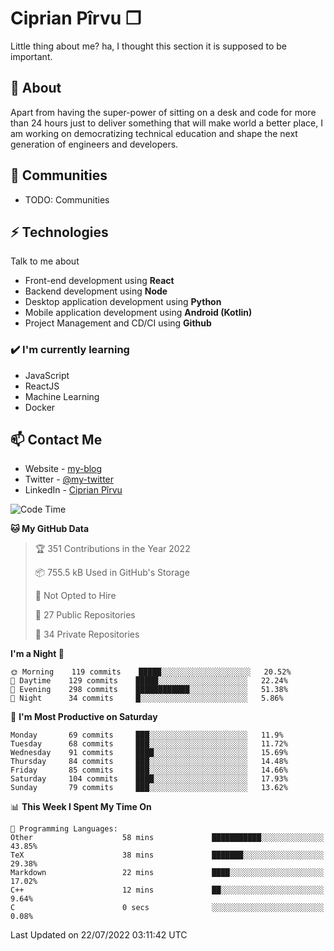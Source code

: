 # Ciprian Pîrvu ❐

Little thing about me? ha, I thought this section it is supposed to be important.

## 🧐 About

Apart from having the super-power of sitting on a desk and code for more than 24 hours just to deliver something that will make world a better place, I am working on democratizing technical education and shape the next generation of engineers and developers.

## 👯 Communities

-   TODO: Communities

## ⚡ Technologies

Talk to me about

-   Front-end development using **React**
-   Backend development using **Node**
-   Desktop application development using **Python**
-   Mobile application development using **Android (Kotlin)**
-   Project Management and CD/CI using **Github**

### ✔️ I'm currently learning

-   JavaScript
-   ReactJS
-   Machine Learning
-   Docker

## 📫 Contact Me

-   Website - [my-blog]()
-   Twitter - [@my-twitter]()
-   LinkedIn - [Ciprian Pîrvu](https://www.linkedin.com/in/p%C3%AErvu-ciprian-cristian-4415991b1/)

<!--START_SECTION:waka-->
![Code Time](http://img.shields.io/badge/Code%20Time-1%2C277%20hrs%2015%20mins-blue)

**🐱 My GitHub Data** 

> 🏆 351 Contributions in the Year 2022
 > 
> 📦 755.5 kB Used in GitHub's Storage 
 > 
> 🚫 Not Opted to Hire
 > 
> 📜 27 Public Repositories 
 > 
> 🔑 34 Private Repositories  
 > 
**I'm a Night 🦉** 

```text
🌞 Morning    119 commits    █████░░░░░░░░░░░░░░░░░░░░   20.52% 
🌆 Daytime    129 commits    █████░░░░░░░░░░░░░░░░░░░░   22.24% 
🌃 Evening    298 commits    ████████████░░░░░░░░░░░░░   51.38% 
🌙 Night      34 commits     █░░░░░░░░░░░░░░░░░░░░░░░░   5.86%

```
📅 **I'm Most Productive on Saturday** 

```text
Monday       69 commits     ███░░░░░░░░░░░░░░░░░░░░░░   11.9% 
Tuesday      68 commits     ███░░░░░░░░░░░░░░░░░░░░░░   11.72% 
Wednesday    91 commits     ████░░░░░░░░░░░░░░░░░░░░░   15.69% 
Thursday     84 commits     ███░░░░░░░░░░░░░░░░░░░░░░   14.48% 
Friday       85 commits     ███░░░░░░░░░░░░░░░░░░░░░░   14.66% 
Saturday     104 commits    ████░░░░░░░░░░░░░░░░░░░░░   17.93% 
Sunday       79 commits     ███░░░░░░░░░░░░░░░░░░░░░░   13.62%

```


📊 **This Week I Spent My Time On** 

```text
💬 Programming Languages: 
Other                    58 mins             ███████████░░░░░░░░░░░░░░   43.85% 
TeX                      38 mins             ███████░░░░░░░░░░░░░░░░░░   29.38% 
Markdown                 22 mins             ████░░░░░░░░░░░░░░░░░░░░░   17.02% 
C++                      12 mins             ██░░░░░░░░░░░░░░░░░░░░░░░   9.64% 
C                        0 secs              ░░░░░░░░░░░░░░░░░░░░░░░░░   0.08%

```


 Last Updated on 22/07/2022 03:11:42 UTC
<!--END_SECTION:waka-->
